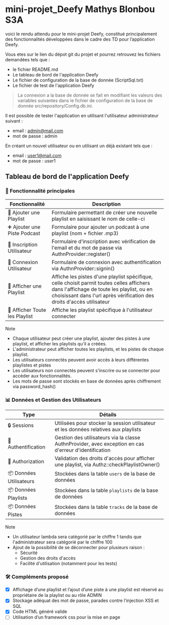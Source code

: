 # mini-projet_Deefy Mathys Blonbou S3A
voici le rendu attendu pour le mini-projet Deefy, constitué principalement des
fonctionnalités développées dans le cadre des TD pour l’application Deefy.

Vous etes sur le lien du dépot git du projet et pourrez retrouvez les fichiers demandées tels que :
- le fichier README.md
- Le tableau de bord de l'application Deefy
- Le fichier de configuration de la base de donnée (ScriptSql.txt)
- Le fichier de test de l'application Deefy 

> La connexion a la base de donnée se fait en modifiant les valeurs des variables suivantes dans le fichier de configuration de la base de donnée src/repository/Config.db.ini.

Il est possible de tester l'application en utilisant l'utilisateur administrateur suivant :
- email : admin@mail.com
- mot de passe : admin

En créant un nouvel utilisateur ou en utilisant un déjà existant tels que :
- email : user1@mail.com
- mot de passe : user1

## Tableau de bord de l'application Deefy

### 🚀 Fonctionnalité principales

|Fonctionnalité|Description|
|---|---|
|📝 Ajouter une Playlist|Formulaire permettant de créer une nouvelle playlist en saisissant le nom de celle-ci|
|➕ Ajouter une Piste Podcast|Formulaire pour ajouter un podcast à une playlist (nom + fichier .mp3)|
|👤 Inscription Utilisateur|Formulaire d'inscription avec vérification de l'email et du mot de passe via AuthnProvider::register()|
|🔑 Connexion Utilisateur|Formulaire de connexion avec authentification via AuthnProvider::signin()|
|📜 Afficher une Playlist|Affiche les pistes d'une playlist spécifique, celle choisit parmit toutes celles affichers dans l'affichage de toute les playlist, ou en choisissant dans l'url après vérification des droits d'accès utilisateur|
|📜 Afficher Toute les Playlist|Affiche les playlist spécifique à l'utilisateur connecter|

> [!NOTE]
>- Chaque utilisateur peut créer une playlist, ajouter des pistes à une playlist, et afficher les playlists qu'il a créées.
>- L'administrateur peut afficher toutes les playlists, et les pistes de chaque playlist.
>- Les utilisateurs connectés peuvent avoir accès à leurs différentes playlistes et pistes 
>- Les utilisateurs non connectés peuvent s'inscrire ou se connecter pour accéder aux fonctionnalités.
>- Les mots de passe sont stockés en base de données après chiffrement via password_hash()



### 📊 Données et Gestion des Utilisateurs

|Type | Détails|
|---|---|
|🔒 Sessions | Utilisées pour stocker la session utilisateur et les données relatives aux playlists|
| 📧 Authentification|Gestion des utilisateurs via la classe AuthnProvider, avec exception en cas d'erreur d'identification|
|👥 Authorization|Validation des droits d'accès pour afficher une playlist, via Authz::checkPlaylistOwner()|
|📦 Données Utilisateurs|Stockées dans la table `users` de la base de données|
|📦 Données Playlists|Stockées dans la table `playlists` de la base de données|
|📦 Données Pistes|Stockées dans la table `tracks` de la base de données|

> [!NOTE]
>- Un utilisateur lambda sera catégorié par le chiffre 1 tandis que l'administrateur sera catégorié par le chiffre 100
>- Ajout de la possibilité de se déconnecter pour plusieurs raison : 
>   - Sécurité
>   - Gestion des droits d'accès
>   - Facilité d'utilisation (notamment pour les tests)

### 🛠️ Compléments proposé 

- [x] Affichage d’une playlist et l’ajout d’une piste à une playlist est réservé au propriétaire de la
playlist ou au rôle ADMIN
- [x] Stockage adéquat des mot de passe, parades contre l’injection XSS et SQL
- [x] Code HTML généré valide
- [ ] Utilisation d’un framework css pour la mise en page
